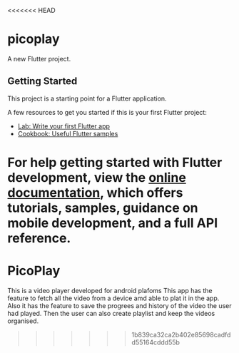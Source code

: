 <<<<<<< HEAD
# picoplay

A new Flutter project.

## Getting Started

This project is a starting point for a Flutter application.

A few resources to get you started if this is your first Flutter project:

- [Lab: Write your first Flutter app](https://docs.flutter.dev/get-started/codelab)
- [Cookbook: Useful Flutter samples](https://docs.flutter.dev/cookbook)

For help getting started with Flutter development, view the
[online documentation](https://docs.flutter.dev/), which offers tutorials,
samples, guidance on mobile development, and a full API reference.
=======
# PicoPlay
This is a video player developed for android plafoms
This app has the feature to fetch all the video from a device 
amd able to plat it in the app.
Also it has the feature to save the progrees and history of the video
the user had played.
Then the user can also create playlist and keep the videos organised.
>>>>>>> 1b839ca32ca2b402e85698cadfdd55164cddd55b

